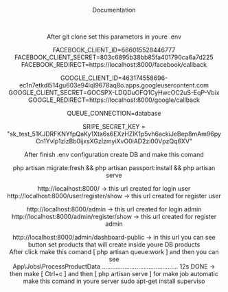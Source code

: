 <p align="center">Documentation</p>
 <br>
<p align="center">After git clone set this parametors in youre .env</p>
<p align="center">
   FACEBOOK_CLIENT_ID=666015528446777
   FACEBOOK_CLIENT_SECRET=803c6895b38bb85fa401790ca6a7d225
   FACEBOOK_REDIRECT=https://localhost:8000/facebook/callback
</p>
<p align="center">
   GOOGLE_CLIENT_ID=463174558696-ec1n7etkdl514gu603e94lql9678aq8o.apps.googleusercontent.com
   GOOGLE_CLIENT_SECRET=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
   GOOGLE_REDIRECT=https://localhost:8000/google/callback
</p>

<p align="center">
    QUEUE_CONNECTION=database
</p>

<p align="center">
  SRIPE_SECRET_KEY = "sk_test_51KJDRFKNYfpQaKy1Xta6s6EXzHZlK1p5vh6ackiJeBep8mAm96pyCn1Yvlp1zIzBb0ijxsXGzIzmyiXvO0iAD2zi00VpzQq6XV"
</p>

<p align="center">After finish .env configuration create DB and make this comand</p>
<p align="center">
  php artisan migrate:fresh && php artisan passport:install && php artisan serve
</p>

<p align="center">
  http://localhost:8000/  -> this url created for login user<br>
  http://localhost:8000/user/register/show -> this url created for register user<br>
</p>

<p align="center">
  http://localhost:8000/admin  -> this url created for login admin<br>
  http://localhost:8000/admin/register/show -> this url created for register admin<br>
</p>

<p align="center">
  http://localhost:8000/admin/dashboard-public  -> in this url you can see button set products that will create inside youre DB products<br>
  After click make this comand [ php artisan queue:work ] and then you can see <br> 
  App\Jobs\ProcessProductData ............................................ 12s DONE -> then make [ Ctrl+c ] and then [ php artisan serve ]
  for make job automatic make this comand in youre server sudo apt-get install superviso 
</p>




















